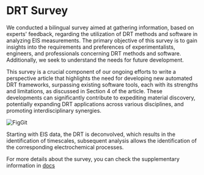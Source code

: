 # DRT Survey

We conducted a bilingual survey aimed at gathering information, based on experts' feedback, regarding the utilization of DRT methods and software in analyzing EIS measurements. The primary objective of this 
survey is to gain insights into the requirements and preferences of experimentalists, engineers, and professionals concerning DRT methods and software. Additionally, we seek to understand the needs for future development. 

This survey is a crucial component of our ongoing efforts to write a perspective article that highlights the need for developing new automated DRT frameworks, surpassing existing software tools, each with its strengths and limitations, as discussed in Section 4 of the article. These developments can significantly contribute to expediting material discovery, potentially expanding DRT applications across various disciplines, and promoting interdisciplinary synergies.

![FigGit](https://github.com/ciuccislab/DRT-Survey/assets/57649983/b6ba2595-80a3-40a9-b9ad-fa481cc0e896)

Starting with EIS data, the DRT is deconvolved, which results in the identification of timescales, subsequent analysis allows the identification of the corresponding electrochemical processes.

For more details about the survey, you can check the supplementary information in [docs](docs)
